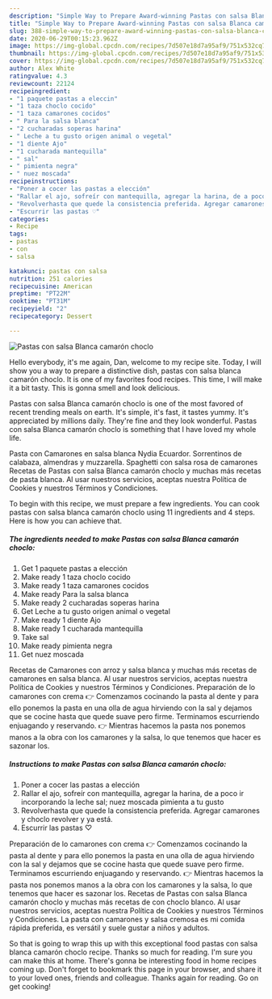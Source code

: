 ```yaml
---
description: "Simple Way to Prepare Award-winning Pastas con salsa Blanca camarón choclo"
title: "Simple Way to Prepare Award-winning Pastas con salsa Blanca camarón choclo"
slug: 388-simple-way-to-prepare-award-winning-pastas-con-salsa-blanca-camaron-choclo
date: 2020-06-29T00:15:23.962Z
image: https://img-global.cpcdn.com/recipes/7d507e18d7a95af9/751x532cq70/pastas-con-salsa-blanca-camaron-choclo-foto-principal.jpg
thumbnail: https://img-global.cpcdn.com/recipes/7d507e18d7a95af9/751x532cq70/pastas-con-salsa-blanca-camaron-choclo-foto-principal.jpg
cover: https://img-global.cpcdn.com/recipes/7d507e18d7a95af9/751x532cq70/pastas-con-salsa-blanca-camaron-choclo-foto-principal.jpg
author: Alex White
ratingvalue: 4.3
reviewcount: 22124
recipeingredient:
- "1 paquete pastas a eleccin"
- "1 taza choclo cocido"
- "1 taza camarones cocidos"
- " Para la salsa blanca"
- "2 cucharadas soperas harina"
- " Leche a tu gusto origen animal o vegetal"
- "1 diente Ajo"
- "1 cucharada mantequilla"
- " sal"
- " pimienta negra"
- " nuez moscada"
recipeinstructions:
- "Poner a cocer las pastas a elección"
- "Rallar el ajo, sofreír con mantequilla, agregar la harina, de a poco ir incorporando la leche sal; nuez moscada pimienta a tu gusto"
- "Revolverhasta que quede la consistencia preferida. Agregar camarones y choclo revolver y ya está."
- "Escurrir las pastas ♡"
categories:
- Recipe
tags:
- pastas
- con
- salsa

katakunci: pastas con salsa 
nutrition: 251 calories
recipecuisine: American
preptime: "PT22M"
cooktime: "PT31M"
recipeyield: "2"
recipecategory: Dessert

---
```



![Pastas con salsa Blanca camarón choclo](https://img-global.cpcdn.com/recipes/7d507e18d7a95af9/751x532cq70/pastas-con-salsa-blanca-camaron-choclo-foto-principal.jpg)

Hello everybody, it's me again, Dan, welcome to my recipe site. Today, I will show you a way to prepare a distinctive dish, pastas con salsa blanca camarón choclo. It is one of my favorites food recipes. This time, I will make it a bit tasty. This is gonna smell and look delicious.

Pastas con salsa Blanca camarón choclo is one of the most favored of recent trending meals on earth. It's simple, it's fast, it tastes yummy. It's appreciated by millions daily. They're fine and they look wonderful. Pastas con salsa Blanca camarón choclo is something that I have loved my whole life.

Pasta con Camarones en salsa blanca Nydia Ecuardor. Sorrentinos de calabaza, almendras y muzzarella. Spaghetti con salsa rosa de camarones Recetas de Pastas con salsa Blanca camarón choclo y muchas más recetas de pasta blanca. Al usar nuestros servicios, aceptas nuestra Política de Cookies y nuestros Términos y Condiciones.


To begin with this recipe, we must prepare a few ingredients. You can cook pastas con salsa blanca camarón choclo using 11 ingredients and 4 steps. Here is how you can achieve that.

<!--inarticleads1-->

##### The ingredients needed to make Pastas con salsa Blanca camarón choclo:

1. Get 1 paquete pastas a elección
1. Make ready 1 taza choclo cocido
1. Make ready 1 taza camarones cocidos
1. Make ready  Para la salsa blanca
1. Make ready 2 cucharadas soperas harina
1. Get  Leche a tu gusto origen animal o vegetal
1. Make ready 1 diente Ajo
1. Make ready 1 cucharada mantequilla
1. Take  sal
1. Make ready  pimienta negra
1. Get  nuez moscada


Recetas de Camarones con arroz y salsa blanca y muchas más recetas de camarones en salsa blanca. Al usar nuestros servicios, aceptas nuestra Política de Cookies y nuestros Términos y Condiciones. Preparación de lo camarones con crema 👉 Comenzamos cocinando la pasta al dente y para ello ponemos la pasta en una olla de agua hirviendo con la sal y dejamos que se cocine hasta que quede suave pero firme. Terminamos escurriendo enjuagando y reservando. 👉 Mientras hacemos la pasta nos ponemos manos a la obra con los camarones y la salsa, lo que tenemos que hacer es sazonar los. 

<!--inarticleads2-->

##### Instructions to make Pastas con salsa Blanca camarón choclo:

1. Poner a cocer las pastas a elección
1. Rallar el ajo, sofreír con mantequilla, agregar la harina, de a poco ir incorporando la leche sal; nuez moscada pimienta a tu gusto
1. Revolverhasta que quede la consistencia preferida. Agregar camarones y choclo revolver y ya está.
1. Escurrir las pastas ♡


Preparación de lo camarones con crema 👉 Comenzamos cocinando la pasta al dente y para ello ponemos la pasta en una olla de agua hirviendo con la sal y dejamos que se cocine hasta que quede suave pero firme. Terminamos escurriendo enjuagando y reservando. 👉 Mientras hacemos la pasta nos ponemos manos a la obra con los camarones y la salsa, lo que tenemos que hacer es sazonar los. Recetas de Pastas con salsa Blanca camarón choclo y muchas más recetas de con choclo blanco. Al usar nuestros servicios, aceptas nuestra Política de Cookies y nuestros Términos y Condiciones. La pasta con camarones y salsa cremosa es mi comida rápida preferida, es versátil y suele gustar a niños y adultos. 

So that is going to wrap this up with this exceptional food pastas con salsa blanca camarón choclo recipe. Thanks so much for reading. I'm sure you can make this at home. There's gonna be interesting food in home recipes coming up. Don't forget to bookmark this page in your browser, and share it to your loved ones, friends and colleague. Thanks again for reading. Go on get cooking!
